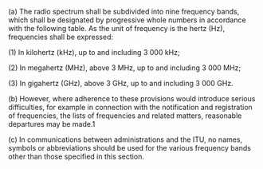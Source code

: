 (a) The radio spectrum shall be subdivided into nine frequency bands, which shall be designated by progressive whole numbers in accordance with the following table. As the unit of frequency is the hertz (Hz), frequencies shall be expressed:

(1) In kilohertz (kHz), up to and including 3 000 kHz;

(2) In megahertz (MHz), above 3 MHz, up to and including 3 000 MHz;

(3) In gigahertz (GHz), above 3 GHz, up to and including 3 000 GHz.
                                    

(b) However, where adherence to these provisions would introduce serious difficulties, for example in connection with the notification and registration of frequencies, the lists of frequencies and related matters, reasonable departures may be made.1
                                    
                                    

(c) In communications between administrations and the ITU, no names, symbols or abbreviations should be used for the various frequency bands other than those specified in this section.

